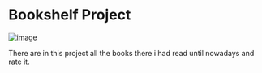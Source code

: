<h1>Bookshelf Project</h1>

<a href="danielfalcaovt.github.io/bookshelf">![image](https://github.com/danielfalcaovt/my-bookshelf/assets/146419346/580f78ce-3512-4192-b34a-396a56041b7b)</a>

<p>There are in this project all the books there i had read until nowadays and rate it.</p>
